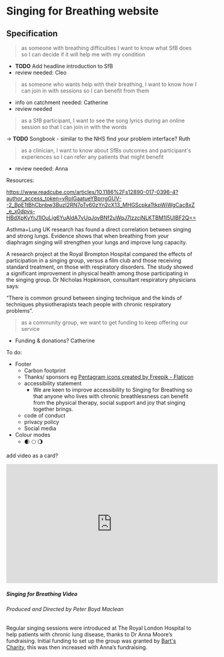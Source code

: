 # Singing for Breathing website

## Specification

> as someone with breathing difficulties I want to know what SfB does so I can decide if it will help me with my condition

- **TODO** Add headline introduction to SfB
- review needed: Cleo

> as someone who wants help with their breathing, I want to know how I can join in with sessions so I can benefit from them

- info on catchment needed: Catherine
- review needed

> as a SfB participant, I want to see the song lyrics during an online session so that I can join in with the words

-> **TODO** Songbook - similar to the NHS find your problem interface? Ruth

> as a clinician, I want to know about SfBs outcomes and participant's experiences so I can refer any patients that might benefit

- review needed: Anna

Resources:

https://www.readcube.com/articles/10.1186%2Fs12890-017-0396-4?author_access_token=vRoIGaatueYBprrgGUV--2_BpE1tBhCbnbw3BuzI2RN7oTv60zYn2cX13_MHGScpkaTtkpWiWgCac8xZ_e_x0dpvs-HBdXpKyYrJ1IOuLig6YuAldA7vUqJovBNf2uWqJ7lzzcjNLKTBM1l5UlBF2Q==


Asthma+Lung UK research has found a direct correlation between singing and strong lungs. Evidence shows that when breathing from your diaphragm singing will strengthen your lungs and improve lung capacity.

A research project at the Royal Brompton Hospital compared the effects of participation in a singing group, versus a film club and those receiving standard treatment, on those with respiratory disorders. The study showed a significant improvement in physical health among those participating in the singing group. Dr Nicholas Hopkinson, consultant respiratory physicians says:

“There is common ground between singing technique and the kinds of techniques physiotherapists teach people with chronic respiratory problems”.

> as a community group, we want to get funding to keep offering our service

- Funding & donations? Catherine

To do:
- Footer
  - Carbon footprint
  - Thanks/ sponsors eg <a href="https://www.flaticon.com/free-icons/pentagram" title="pentagram icons">Pentagram icons created by Freepik - Flaticon</a>
  - accessibility statement
    - We are keen to improve accessibility to Singing for Breathing so that anyone who lives with chronic breathlessness can benefit from the physical therapy, social support and joy that singing together brings.
  - code of conduct
  - privacy policy
  - Social media
- Colour modes
  - 🌒 🌕 🌖


add video as a card?
    <section class="bios">
        <section class="card">
            <iframe class="embeddedVideo" width="560" height="315" src="https://www.youtube.com/embed/q4Oo8Tk0Gio" title="YouTube video player" frameborder="0" allow="accelerometer; autoplay; clipboard-write; encrypted-media; gyroscope; picture-in-picture; web-share" allowfullscreen></iframe>
            <hgroup>
                <h5>Singing for Breathing Video</h5>
                <h6>Produced and Directed by Peter Boyd Maclean</h6>
            </hgroup>
            <p>Regular singing sessions were introduced at The Royal London Hospital to help patients with chronic lung disease, thanks to Dr Anna Moore’s fundraising. Initial funding to set up the group was granted by <a href="https://www.bartscharity.org.uk/our-news/singing-sessions-to-improve-patients-lung-health/">Bart's Charity</a>, this was then increased with Anna’s fundraising.</p>
        </section>
